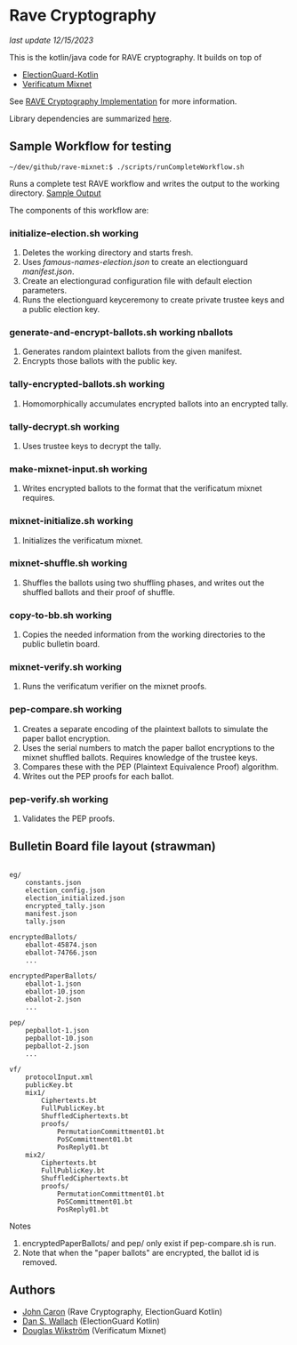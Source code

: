 # Rave Cryptography

_last update 12/15/2023_

This is the kotlin/java code for RAVE cryptography. It builds on top of 

* [ElectionGuard-Kotlin](https://github.com/votingworks/electionguard-kotlin-multiplatform)
* [Verificatum Mixnet](https://www.verificatum.org/)

See [RAVE Cryptography Implementation](https://github.com/votingworks/rave-cryptography-implementation) for more information.

Library dependencies are summarized [here](dependencies.txt).

## Sample Workflow for testing

````
~/dev/github/rave-mixnet:$ ./scripts/runCompleteWorkflow.sh
````

Runs a complete test RAVE workflow and writes the output to the working directory. [Sample Output](docs/workflowOutput.txt)

The components of this workflow are:

###  initialize-election.sh working

1. Deletes the working directory and starts fresh.
2. Uses _famous-names-election.json_ to create an electionguard _manifest.json_.
3. Create an electiongurad configuration file with default election parameters.
4. Runs the electionguard keyceremony to create private trustee keys and a public election key.

###  generate-and-encrypt-ballots.sh working nballots

1. Generates random plaintext ballots from the given manifest.
2. Encrypts those ballots with the public key.

###  tally-encrypted-ballots.sh working

1. Homomorphically accumulates encrypted ballots into an encrypted tally.

###  tally-decrypt.sh working

1. Uses trustee keys to decrypt the tally.

###  make-mixnet-input.sh working

1. Writes encrypted ballots to the format that the verificatum mixnet requires.

###  mixnet-initialize.sh working

1. Initializes the verificatum mixnet.

###  mixnet-shuffle.sh working

1. Shuffles the ballots using two shuffling phases, and writes out the shuffled ballots and their proof of shuffle.

###  copy-to-bb.sh working

1. Copies the needed information from the working directories to the public bulletin board.

###  mixnet-verify.sh working

1. Runs the verificatum verifier on the mixnet proofs.

###  pep-compare.sh working

1. Creates a separate encoding of the plaintext ballots to simulate the paper ballot encryption.
2. Uses the serial numbers to match the paper ballot encryptions to the mixnet shuffled ballots. Requires knowledge of the trustee keys.
3. Compares these with the PEP (Plaintext Equivalence Proof) algorithm.
4. Writes out the PEP proofs for each ballot.

###  pep-verify.sh working

1. Validates the PEP proofs.


## Bulletin Board file layout (strawman)

````

eg/
    constants.json
    election_config.json
    election_initialized.json
    encrypted_tally.json
    manifest.json
    tally.json

encryptedBallots/
    eballot-45874.json
    eballot-74766.json
    ...
    
encryptedPaperBallots/
    eballot-1.json
    eballot-10.json
    eballot-2.json
    ...    

pep/
    pepballot-1.json
    pepballot-10.json
    pepballot-2.json
    ...

vf/
    protocolInput.xml
    publicKey.bt
    mix1/
        Ciphertexts.bt
        FullPublicKey.bt
        ShuffledCiphertexts.bt
        proofs/
            PermutationCommittment01.bt
            PoSCommittment01.bt
            PosReply01.bt
    mix2/
        Ciphertexts.bt
        FullPublicKey.bt
        ShuffledCiphertexts.bt
        proofs/
            PermutationCommittment01.bt
            PoSCommittment01.bt
            PosReply01.bt
````

Notes

1. encryptedPaperBallots/ and pep/ only exist if pep-compare.sh is run.
2. Note that when the "paper ballots" are encrypted, the ballot id is removed.


## Authors
- [John Caron](https://github.com/JohnLCaron) (Rave Cryptography, ElectionGuard Kotlin)
- [Dan S. Wallach](https://www.cs.rice.edu/~dwallach/) (ElectionGuard Kotlin)
- [Douglas Wikström](https://www.verificatum.org/) (Verificatum Mixnet)